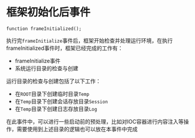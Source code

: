 # 框架初始化后事件

```
function frameInitialized();
```

执行完`frameInitialize`事件后，框架开始检查并处理运行环境，在执行frameInitialized事件时，框架已经完成的工作有：

- frameInitialize事件
- 系统运行目录的检查与创建

运行目录的检查与创建包括了以下工作：

- 在`ROOT`目录下创建临时目录`Temp`
- 在`Temp`目录下创建会话存放目录`Session`
- 在`Temp`目录下创建日志存放目录`Log`

在此事件中，可以进行一些启动前的预处理，比如对IOC容器进行内容注入等操作，需要使用到上述目录的逻辑也可以放在本事件中完成
